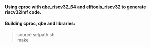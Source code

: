 #### Using  [cproc](https://github.com/michaelforney/cproc) with [qbe_riscv32_64](https://github.com/michg/qbe_riscv32_64) and [elftools_riscv32](https://github.com/michg/elftools_riscv32) to generate riscv32imf code.

#### Building cproc, qbe and libraries:
> source setpath.sh\
> make
